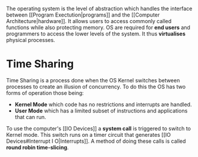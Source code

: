 The operating system is the level of abstraction which handles the interface between [[Program Exectution|programs]] and the [[Computer Architecture|hardware]]. It allows users to access commonly called functions while also protecting memory. OS are required for **end users** and programmers to access the lower levels of the system. It thus **virtualises** physical processes.

# Time Sharing
Time Sharing is a process done when the OS Kernel switches between processes to create an illusion of concurrency. To do this the OS has two forms of operation those being:
- **Kernel Mode** which code has no restrictions and interrupts are handled.
- **User Mode** which has a limited subset of instructions and applications that can run.

To use the computer's [[IO Devices]] a **system call** is triggered to switch to Kernel mode. This switch runs on a timer circuit that generates [[IO Devices#Interrupt I O|Interrupts]]. A method of doing these calls is called **round robin time-slicing**.
